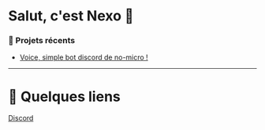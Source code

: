 # Salut, c'est Nexo 👋 

### 🎈 Projets récents

<!-- YOUTUBE:START -->
- [Voice, simple bot discord de no-micro !]()

<!-- YOUTUBE:END -->

---

# 👀 Quelques liens

[Discord](https://discord.gg/nekocafe)
